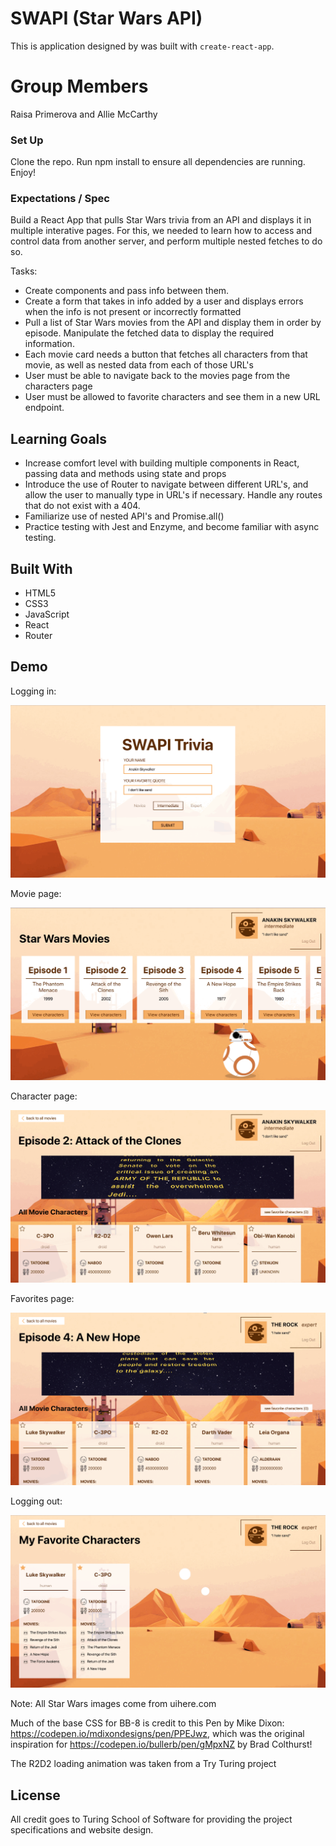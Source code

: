 

# SWAPI (Star Wars API)

This is application designed by was built with `create-react-app`.

# Group Members

Raisa Primerova and Allie McCarthy

### Set Up

Clone the repo. Run npm install to ensure all dependencies are running. Enjoy!

### Expectations / Spec

Build a React App that pulls Star Wars trivia from an API and displays it in multiple interative pages.  For this, we needed to learn how to access and control data from another server, and perform multiple nested fetches to do so.

Tasks:
- Create components and pass info between them.
- Create a form that takes in info added by a user and displays errors when the info is not present or incorrectly formatted
- Pull a list of Star Wars movies from the API and display them in order by episode.  Manipulate the fetched data to display the required information.
- Each movie card needs a button that fetches all characters from that movie, as well as nested data from each of those URL's
- User must be able to navigate back to the movies page from the characters page
- User must be allowed to favorite characters and see them in a new URL endpoint.

## Learning Goals

- Increase comfort level with building multiple components in React, passing data and methods using state and props
- Introduce the use of Router to navigate between different URL's, and allow the user to manually type in URL's if necessary.  Handle any routes that do not exist with a 404.
- Familiarize use of nested API's and Promise.all()
- Practice testing with Jest and Enzyme, and become familiar with async testing.


## Built With

- HTML5
- CSS3
- JavaScript
- React
- Router

## Demo
Logging in:

![](./screenshots/login.gif)

Movie page:

![](./screenshots/movies.gif)

Character page:

![](./screenshots/characters.gif)

Favorites page:

![](./screenshots/favorites.gif)

Logging out:

![](./screenshots/logout.gif)

Note: All Star Wars images come from uihere.com

Much of the base CSS for BB-8 is credit to this Pen by Mike Dixon: https://codepen.io/mdixondesigns/pen/PPEJwz, which was the original inspiration for https://codepen.io/bullerb/pen/gMpxNZ by Brad Colthurst!

The R2D2 loading animation was taken from a Try Turing project

## License

All credit goes to Turing School of Software for providing the project specifications and website design.
